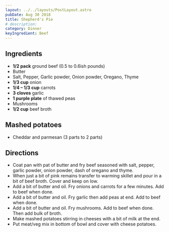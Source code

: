 ```yaml
---
layout: ../../layouts/PostLayout.astro
pubDate: Aug 30 2018
title: Shepherd's Pie
# description:
category: Dinner
keyIngredient: Beef
---
```


## Ingredients
- **1/2 pack** ground beef (0.5 to 0.6ish pounds)
- Butter
- Salt, Pepper, Garlic powder, Onion powder, Oregano, Thyme
- **1/3 cup** onion
- **1/4 – 1/3 cup** carrots
- **3 cloves** garlic
- **1 purple plate** of thawed peas
- Mushrooms
- **1/2 cup** beef broth

## Mashed potatoes
- Cheddar and parmesan (3 parts to 2 parts)

## Directions
- Coat pan with pat of butter and fry beef seasoned with salt, pepper, garlic powder, onion powder, dash of oregano and thyme.
- When just a bit of pink remains transfer to warming skillet and pour in a bit of beef broth. Cover and keep on low.
- Add a bit of butter and oil. Fry onions and carrots for a few minutes. Add to beef when done.
- Add a bit of butter and oil. Fry garlic then add peas at end. Add to beef when done.
- Add a bit of butter and oil. Fry mushrooms. Add to beef when done. Then add bulk of broth.
- Make mashed potatoes stirring in cheeses with a bit of milk at the end.
- Put meat/veg mix in bottom of bowl and cover with cheese potatoes.
